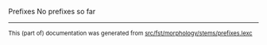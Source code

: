 Prefixes
No prefixes so far

* * *

<small>This (part of) documentation was generated from [src/fst/morphology/stems/prefixes.lexc](https://github.com/giellalt/lang-nds/blob/main/src/fst/morphology/stems/prefixes.lexc)</small>
